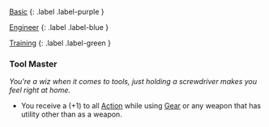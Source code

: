 
[Basic](Game/Basic-List)
{: .label .label-purple }

[Engineer](Game/Engineer)
{: .label .label-blue }

[Training](Game/Training-List)
{: .label .label-green }
### Tool Master
*You're a wiz when it comes to tools, just holding a screwdriver makes you feel right at home.*
* You receive a (+1) to all [Action](Game/Core/Terminology#Action) while using [Gear](Game/Core/Gear) or any weapon that has utility other than as a weapon.



